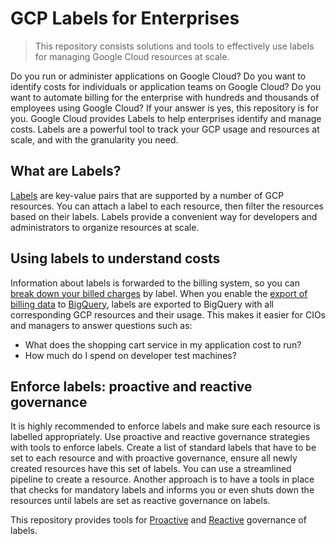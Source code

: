 # GCP Labels for Enterprises
> This repository consists solutions and tools to effectively use labels for managing Google Cloud 
> resources at scale.

Do you run or administer applications on Google Cloud? Do you want to identify costs for individuals 
or application teams on Google Cloud? Do you want to automate billing for the enterprise with hundreds 
and thousands of employees using Google Cloud? If your answer is yes, this repository is for you. Google 
Cloud provides Labels to help enterprises identify and manage costs. Labels are a powerful tool to track 
your GCP usage and resources at scale, and with the granularity you need. 

## What are Labels?
[Labels](https://cloud.google.com/resource-manager/docs/creating-managing-labels) are key-value pairs 
that are supported by a number of GCP resources. You can attach a label to each resource, then filter the 
resources based on their labels. Labels provide a convenient way for developers and administrators to 
organize resources at scale. 

## Using labels to understand costs
Information about labels is forwarded to the billing system, so you can
[break down your billed charges](https://cloud.google.com/billing/docs/how-to/bq-examples) by label. 
When you enable the [export of billing data](https://cloud.google.com/billing/docs/how-to/export-data-bigquery) 
to [BigQuery](https://cloud.google.com/bigquery/), labels are exported to BigQuery with all corresponding 
GCP resources and their usage. This makes it easier for CIOs and managers to answer questions such as:
*   What does the shopping cart service in my application cost to run?
*   How much do I spend on developer test machines?

## Enforce labels: proactive and reactive governance
It is highly recommended to enforce labels and make sure each resource is labelled appropriately. Use 
proactive and reactive governance strategies with tools to enforce labels. Create a list of standard 
labels that have to be set to each resource and with proactive governance, ensure all newly created 
resources have this set of labels. You can use a streamlined pipeline to create a resource. Another 
approach is to have a tools in place that checks for mandatory labels and informs you or even shuts 
down the resources until labels are set as reactive governance on labels. 

This repository provides tools 
for [Proactive](https://github.com/google/cost-attribution-solution/tree/main/proactive-governance/) and
[Reactive](https://github.com/google/cost-attribution-solution/tree/main/reactive-governance/) governance 
of labels.  

